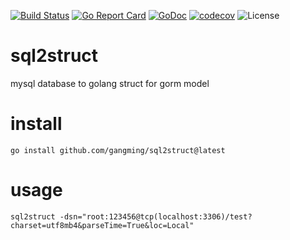 [![Build Status](https://travis-ci.org/gangming/sql2struct.svg?branch=main)](https://travis-ci.org/gangming/sql2struct)
[![Go Report Card](https://goreportcard.com/badge/github.com/gangming/sql2struct)](https://goreportcard.com/report/github.com/gangming/sql2struct)
[![GoDoc](https://godoc.org/github.com/gangming/sql2struct?status.svg)](https://godoc.org/github.com/gangming/sql2struct)
[![codecov](https://codecov.io/gh/gangming/sql2struct/branch/main/graph/badge.svg)](https://codecov.io/gh/gangming/sql2struct)
![License](https://img.shields.io/badge/license-GPL-blue.svg)
# sql2struct
mysql database to golang struct for gorm model

# install
```shell
go install github.com/gangming/sql2struct@latest
```



# usage
```shell
sql2struct -dsn="root:123456@tcp(localhost:3306)/test?charset=utf8mb4&parseTime=True&loc=Local"
```

